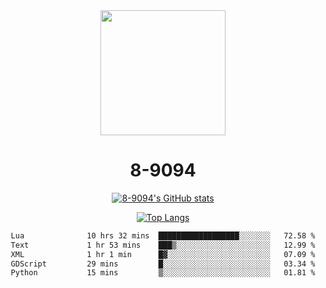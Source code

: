 <div align="center">
  <img src="[https://avatars.githubusercontent.com/u/73003857?v=4](https://cdn.discordapp.com/attachments/1022673925198577677/1105917345601433670/9094.png)" width="200px"/>
  <h1>8-9094</h1>

[![8-9094's GitHub stats](https://github-readme-stats.vercel.app/api?username=8-9094&show_icons=true&theme=synthwave)](https://github.com/anuraghazra/github-readme-stats)

[![Top Langs](https://github-readme-stats.vercel.app/api/top-langs/?username=8-9094&layout=compact&theme=synthwave)](https://github.com/Wrath-cyber/github-readme-stats)
 
<!--START_SECTION:waka-->

```txt
Lua              10 hrs 32 mins  ██████████████████░░░░░░░   72.58 %
Text             1 hr 53 mins    ███▒░░░░░░░░░░░░░░░░░░░░░   12.99 %
XML              1 hr 1 min      █▓░░░░░░░░░░░░░░░░░░░░░░░   07.09 %
GDScript         29 mins         █░░░░░░░░░░░░░░░░░░░░░░░░   03.34 %
Python           15 mins         ▒░░░░░░░░░░░░░░░░░░░░░░░░   01.81 %
```

<!--END_SECTION:waka-->
